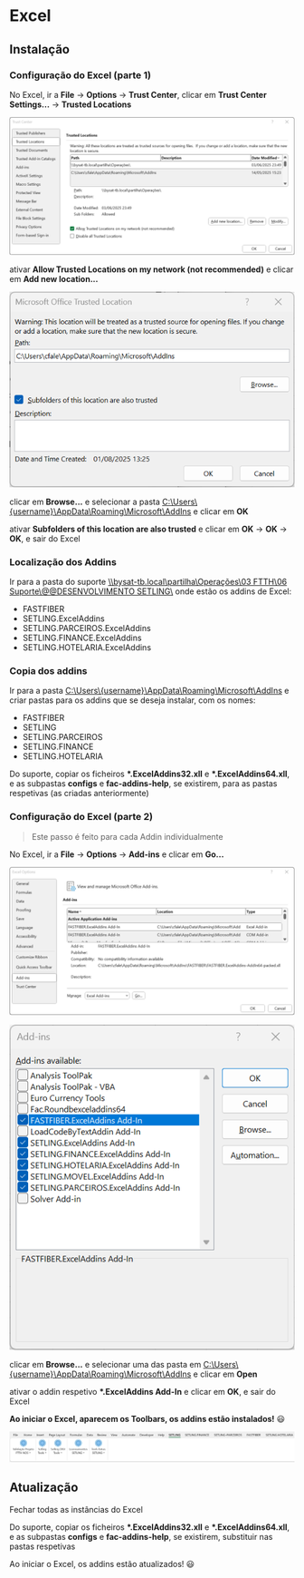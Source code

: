 # Excel

## Instalação

### Configuração do Excel (parte 1)

No Excel, ir a **File** -> **Options** -> **Trust Center**, clicar em **Trust Center Settings...** -> **Trusted Locations**

![Trust Center](images/trust_center_1.png ':size=900')

ativar **Allow Trusted Locations on my network (not recommended)** e clicar em **Add new location...**

![Trust Center](images/trust_center_2.png ':size=450')

clicar em **Browse...** e selecionar a pasta [C:\\Users\\{username}\\AppData\\Roaming\\Microsoft\\AddIns](\ ":disabled") e clicar em **OK**

ativar **Subfolders of this location are also trusted** e clicar em **OK** -> **OK** -> **OK**, e sair do Excel

### Localização dos Addins

 Ir para a pasta do suporte [\\\bysat-tb.local\\partilha\\Operações\\03 FTTH\\06 Suporte\\@@DESENVOLVIMENTO SETLING\\](\ ":disabled") onde estão os addins de Excel:

- FASTFIBER
- SETLING.ExcelAddins
- SETLING.PARCEIROS.ExcelAddins
- SETLING.FINANCE.ExcelAddins
- SETLING.HOTELARIA.ExcelAddins

### Copia dos addins

Ir para a pasta [C:\\Users\\{username}\\AppData\\Roaming\\Microsoft\\AddIns](\ ":disabled") e criar pastas para os addins que se deseja instalar, com os nomes:

- FASTFIBER
- SETLING
- SETLING.PARCEIROS
- SETLING.FINANCE
- SETLING.HOTELARIA

Do suporte, copiar os ficheiros **\*.ExcelAddins32.xll** e **\*.ExcelAddins64.xll**, e as subpastas **configs** e **fac-addins-help**, se existirem, para as pastas respetivas (as criadas anteriormente)

### Configuração do Excel (parte 2)

> Este passo é feito para cada Addin individualmente

No Excel, ir a **File** -> **Options** -> **Add-ins** e clicar em **Go...**

![Trust Center](images/trust_center_3.png ':size=900')

![Trust Center](images/trust_center_4.png ':size=400')

clicar em **Browse...** e selecionar uma das pasta em [C:\\Users\\{username}\\AppData\\Roaming\\Microsoft\\AddIns](\ ":disabled") e clicar em **Open**

ativar o addin respetivo **\*.ExcelAddins Add-In** e clicar em **OK**, e sair do Excel


**Ao iniciar o Excel, aparecem os Toolbars, os addins estão instalados!** :smiley:

![Toolbars](images/toolbars.png ':size=1000')

## Atualização

Fechar todas as instâncias do Excel

Do suporte, copiar os ficheiros **\*.ExcelAddins32.xll** e **\*.ExcelAddins64.xll**, e as subpastas **configs** e **fac-addins-help**, se existirem, substituir nas pastas respetivas

Ao iniciar o Excel, os addins estão atualizados! :smiley:
